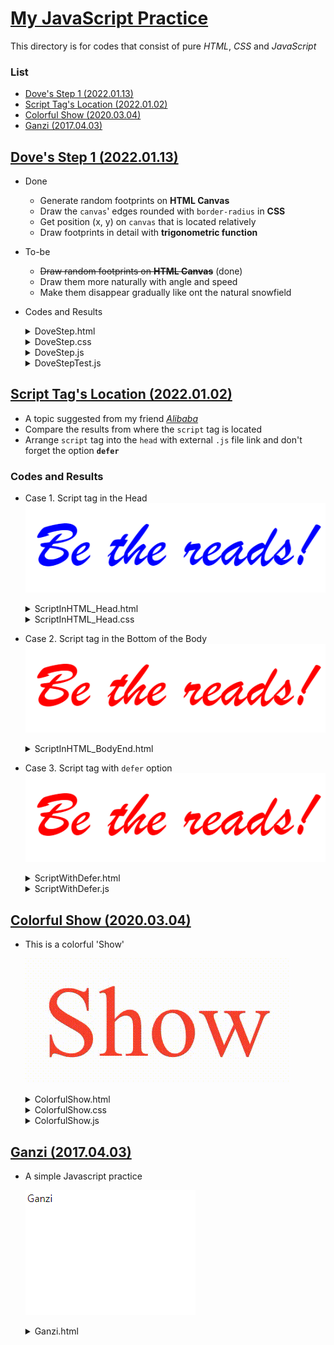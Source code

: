 # [My JavaScript Practice](../README.md#my-web-practice)

This directory is for codes that consist of pure *HTML*, *CSS* and *JavaScript*


### List

- [Dove's Step 1 (2022.01.13)](#doves-step-1-20220113)
- [Script Tag's Location (2022.01.02)](#script-tags-location-20220102)
- [Colorful Show (2020.03.04)](#colorful-show-20200304)
- [Ganzi (2017.04.03)](#ganzi-20170403)


## [Dove's Step 1 (2022.01.13)](#list)

- Done
  - Generate random footprints on **HTML Canvas**
  - Draw the `canvas`' edges rounded with `border-radius` in **CSS**
  - Get position (x, y) on `canvas` that is located relatively
  - Draw footprints in detail with **trigonometric function**
- To-be
  - ~~Draw random footprints on **HTML Canvas**~~ (done)
  - Draw them more naturally with angle and speed
  - Make them disappear gradually like ont the natural snowfield
- Codes and Results  
  <!-- ![Dove's Step 1](Images/DoveStep01.gif)   -->
  <details>
    <summary>DoveStep.html</summary>

  ```html
  <!doctype html>

  <html lang="en">

      <head>

          <meta charset="utf-8">

          <title>Dove Step Simulation</title>
          <meta name="author" content="kimpro82">

          <link rel="stylesheet" href="DoveStep.css">
          <script defer src="DoveStep.js"></script>

      </head>

      <body>

          <p id="title">Dove's Step Simulation</p>

          <canvas id="canvas" width=600 height=600></canvas>
          <!-- It is necessary to fill width and height in HTML for dealing it with js -->

      </body>

  </html>
  ```
  </details>
  <details>
    <summary>DoveStep.css</summary>

  ```css
  body
  {
      text-align: center;
      font-size: 10px;
  }
  ```
  ```css
  #title
  {
      margin-top: 8rem;
      font-size: 4.5rem;
      margin-bottom: 1rem;

      font-family: Brush Script MT, Georgia, Garamond, Times New Roman, serif;

      color: crimson;
      text-shadow: 0.2rem 0.2rem 0.5rem black;
  }
  ```
  ```css
  #canvas
  {
      width: 600px;
      height: 600px;

      background-color: white;

      border: 1px solid gray;
      border-radius: 40px;

      box-shadow: 0.2rem 0.2rem 0.5rem;
  }
  ```
  </details>
  <details>
    <summary>DoveStep.js</summary>

  ```js
  // Declare global variables
  const canvas = document.getElementById("canvas");
  const ctx = canvas.getContext("2d");
  var x = -1, y = -1, direction = 0, step = 0;
  var interval = 1000;
  ```
  ```js
  // Start with a click on the canvas
  canvas.onclick = function(event)
  {
      x = event.clientX - ctx.canvas.offsetLeft;
      y = event.clientY - ctx.canvas.offsetTop;
      // test
      console.log("click point :", x, y);

      footPrint();
  }
  ```
  ```js
  // Determine where the next step is located
  function randomWalk()
  {
      if (x >= 0)
      {
          if (step > 19)
          {
              alert("The dove has archieved " + step + " steps. It became a budda and flied away!");
              return -1;
          }
          else
          {
              x = Math.round(Math.random() * 560) + 20;
              y = Math.round(Math.random() * 560) + 20;
              direction = Math.floor(Math.random() * 360);    // 0 ~ 359

              footPrint();
          }
      }
  }
  ```
  ```js
  // Figure the foot print in detail
  function footPrint()
  {
      var angles = [45, 90, 135, 270];
      ctx.beginPath();
      for (let i = 0; i < 4; i++)
      {
          ctx.moveTo(x, y);
          var x2 = x - Math.round(Math.cos(Math.PI * (angles[i] + direction) / 180) * 20);
          var y2 = y - Math.round(Math.sin(Math.PI * (angles[i] + direction) / 180) * 20);
          ctx.lineTo(x2, y2);
      }
      ctx.closePath();
      ctx.stroke();

      step++;

      // test
      console.log(step + "th step :", x, y, direction);
  }
  ```
  ```js
  // Loop by setInterval()
  setInterval(randomWalk, interval);
  ```
  </details>
  <details>
    <summary>DoveStepTest.js</summary>

  ```js
  // Rounding off in JavaScript

  console.log(Math.floor(0.7))                // 0
  console.log(Math.ceil(1.3))                 // 2
  console.log(Math.round(2.3))                // 2
  console.log(Math.round(2.7))                // 3
  ```
  ```js
  // Trigonometric Function in JavaScript

  console.log(Math.PI);                       // 3.141592653589793
  console.log(Math.PI / 180)                  // 0.017453292519943295

  console.log(Math.sin(Math.PI / 180))        // 0.01745240643728351
  console.log(Math.cos(Math.PI / 180))        // 0.9998476951563913

  console.log(Math.sin(Math.PI *   0 / 180))  // 0
  console.log(Math.sin(Math.PI *  30 / 180))  // 0.49999999999999994
  console.log(Math.sin(Math.PI *  45 / 180))  // 0.7071067811865475
  console.log(Math.sin(Math.PI *  60 / 180))  // 0.8660254037844386
  console.log(Math.sin(Math.PI *  90 / 180))  // 1
  console.log(Math.sin(Math.PI * 180 / 180))  // 1.2246467991473532e-16 ≒ 0
  console.log(Math.sin(Math.PI * 270 / 180))  // -1
  console.log(Math.sin(Math.PI * 360 / 180))  // -2.4492935982947064e-16 ≒ 0

  console.log(Math.cos(Math.PI *   0 / 180))  // 1
  console.log(Math.cos(Math.PI *  30 / 180))  // 0.8660254037844387
  console.log(Math.cos(Math.PI *  45 / 180))  // 0.7071067811865476
  console.log(Math.cos(Math.PI *  60 / 180))  // 0.5000000000000001
  console.log(Math.cos(Math.PI *  90 / 180))  // 6.123233995736766e-17 ≒ 0
  console.log(Math.cos(Math.PI * 180 / 180))  // -1
  console.log(Math.cos(Math.PI * 270 / 180))  // -1.8369701987210297e-16 ≒ 0
  console.log(Math.cos(Math.PI * 360 / 180))  // 1
  ```
  </details>


## [Script Tag's Location (2022.01.02)](#list)

- A topic suggested from my friend [*Alibaba*](https://github.com/abiriadev)
- Compare the results from where the `script` tag is located
- Arrange `script` tag into the `head` with external `.js` file link and don't forget the option **`defer`**

### Codes and Results
- Case 1. Script tag in the Head
  ![Script tag in the Head](Images/ScriptInHTML_Head.PNG)
  <details>
    <summary>ScriptInHTML_Head.html</summary>

  ```html
  ……
      <head>

          <meta charset="EUC-KR">
          <title>Script in the Head</title>
          <link rel="stylesheet" href="ScriptInHTML.css">
          <script>document.getElementsByTagName('p')[0].style.color = "red"</script>

      </head>
  ……
  ```
  </details>
  <details>
    <summary>ScriptInHTML_Head.css</summary>

  ```css
  p {
    text-align: center;
    font-family: Brush Script MT, Georgia, Garamond, Times New Roman, serif;
    /* font reference ☞ https://www.w3schools.com/css/css_font.asp */
      color: blue;
    font-size: 700%;
    margin: 0;
  }
  ```
  </details>

- Case 2. Script tag in the Bottom of the Body
  ![Script tag in the Bottom of the Body](Images/ScriptInHTML_BodyEnd.PNG)
  <details>
    <summary>ScriptInHTML_BodyEnd.html</summary>

  ```html
  ……
      <body>

          <p>Be the reads!</p>
          <script>document.getElementsByTagName('p')[0].style.color = "red"</script>

      </body>
  ……
  ```
  </details>

- Case 3. Script tag with `defer` option
  ![Script tag in the External .js file](Images/ScriptInExternalJS.PNG)
  <details>
    <summary>ScriptWithDefer.html</summary>

  ```html
  ……
      <head>

          ……
          <script defer src="ScriptInExternalJS.js"></script>
          <!-- don't forget "defer" ! -->

      </head>
  ……
  ```
  </details>
  <details>
    <summary>ScriptWithDefer.js</summary>

  ```js
  document.getElementsByTagName('p')[0].style.color = "red"
  ```
  </details>


## [Colorful Show (2020.03.04)](#list)

- This is a colorful 'Show'

  ![Colorful Show](Images/ColorfulShow.gif)

  <details>
    <summary>ColorfulShow.html</summary>

  ```html
  <!DOCTYPE html>

  <html>

  <head>
    <meta charset="EUC-KR">
    <title>Colorful Show</title>
      <link rel="stylesheet" href="ColorfulShow.css">
  </head>

  <body>
    <p id='chameleon'>Show</p>
      <script src="ColorfulShow.js">
      <!--
        <script> can be located in <head> or <body>. 
        But, in this case, we should consider execution sequence.
      -->
      
    </script> 
  </body>

  </html>
  ```
  </details>
  <details>
    <summary>ColorfulShow.css</summary>

  ```css
  @charset "EUC-KR";

  #chameleon {
    text-align: center;
    font-family: "Times New Roman", Times, serif;
    font-size: 1000%;
  }
  ```
  </details>
  <details>
    <summary>ColorfulShow.js</summary>

  ```javascript
  function changeColor() {
    randNumDec = Math.floor(Math.random() * Math.pow(256, 3));
      /*
      * Math.random() returns a number lower than 1.
      * Math.floor() returns the largest integer less than or equal to a given number.
      * 256**3 is for the RGB color range between #000000 ~ #FFFFFF.
      */
    randNumHex = randNumDec.toString(16); /* Convert Decimal to Hexadecimal */

    /* document.write(randNumHex, "<br>"); */
      /* document.write() returns real HTML codes. */
      /* document.write(typeof randColor);
      * string
      */

    document.getElementById('chameleon').style.color = '#' + randNumHex;
  }

  setInterval(changeColor, 1000);
  ```
  </details>


## [Ganzi (2017.04.03)](#list)

- A simple Javascript practice

  ![Ganzi](Images/Ganzi.gif)

  <details>
    <summary>Ganzi.html</summary>

  ```html
  <div id ="Zure">Ganzi</div>

  <script type="text/javascript">
    
  function thunder() {
    var x = document.getElementById("Zure");
    var storm = document.write(x.innerHTML + " Storm");
    Zure.replace(x,storm);
  }
  setInterval(thunder, 3000);
    
  </script>
  ```
  </details>
